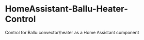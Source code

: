 # HomeAssistant-Ballu-Heater-Control
Control for Ballu convector\heater as a Home Assistant component 
